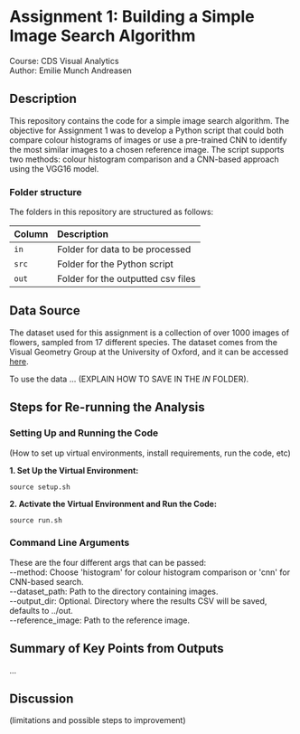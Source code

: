 # Assignment 1: Building a Simple Image Search Algorithm
Course: CDS Visual Analytics  
Author: Emilie Munch Andreasen  

## Description
This repository contains the code for a simple image search algorithm. The objective for Assignment 1 was to develop a Python script that could both compare colour histograms of images or use a pre-trained CNN to identify the most similar images to a chosen reference image. The script supports two methods: colour histogram comparison and a CNN-based approach using the VGG16 model.

### Folder structure

The folders in this repository are structured as follows:

| Column | Description|
|--------|:-----------|
| ```in```  | Folder for data to be processed |
| ```src```  | Folder for the Python script |
| ```out```| Folder for the outputted csv files |


## Data Source
The dataset used for this assignment is a collection of over 1000 images of flowers, sampled from 17 different species. The dataset comes from the Visual Geometry Group at the University of Oxford, and it can be accessed [here](https://www.robots.ox.ac.uk/~vgg/data/flowers/17/). 

To use the data ... (EXPLAIN HOW TO SAVE IN THE *IN* FOLDER).

## Steps for Re-running the Analysis
### Setting Up and Running the Code
(How to set up virtual environments, install requirements, run the code, etc)  

**1. Set Up the Virtual Environment:**
```
source setup.sh 
```
**2. Activate the Virtual Environment and Run the Code:**
```
source run.sh 
```

### Command Line Arguments
These are the four different args that can be passed:  
--method: Choose 'histogram' for colour histogram comparison or 'cnn' for CNN-based search.  
--dataset_path: Path to the directory containing images.  
--output_dir: Optional. Directory where the results CSV will be saved, defaults to ../out.  
--reference_image: Path to the reference image. 

## Summary of Key Points from Outputs
...

## Discussion
(limitations and possible steps to improvement)


